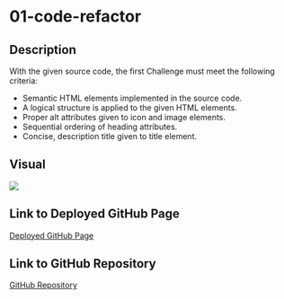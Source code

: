 # 01-code-refactor

## Description
With the given source code, the first Challenge must meet the following criteria:
<ul>
  <li>Semantic HTML elements implemented in the source code.</li>
  <li>A logical structure is applied to the given HTML elements.</li>
  <li>Proper alt attributes given to icon and image elements.</li>
  <li>Sequential ordering of heading attributes.</li>
  <li>Concise, description title given to title element.</li>
</ul>

## Visual
<img src="https://user-images.githubusercontent.com/108188990/184522073-c6b58289-7491-4cf4-82ca-676edeecccef.png">

## Link to Deployed GitHub Page
<a href="https://brianchoix31.github.io/01-code-refactor/">Deployed GitHub Page</a>

## Link to GitHub Repository
<a href="https://github.com/brianchoix31/01-code-refactor">GitHub Repository</a>
